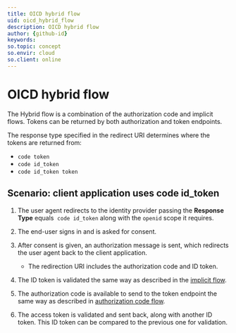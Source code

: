 ```yaml
---
title: OICD hybrid flow
uid: oicd_hybrid_flow
description: OICD hybrid flow
author: {github-id}
keywords:
so.topic: concept
so.envir: cloud
so.client: online
---
```


# OICD hybrid flow

The Hybrid flow is a combination of the authorization code and implicit flows. Tokens can be returned by both authorization and token endpoints.

The response type specified in the redirect URI determines where the tokens are returned from:

* `code token`
* `code id_token`
* `code id_token token`

## Scenario: client application uses code id_token

1. The user agent redirects to the identity provider passing the **Response Type** equals  `code id_token` along with the `openid` scope it requires.

2. The end-user signs in and is asked for consent.

3. After consent is given, an authorization message is sent, which redirects the user agent back to the client application.
    * The redirection URI includes the authorization code and ID token.

4. The ID token is validated the same way as described in the [implicit flow][1].

5. The authorization code is available to send to the token endpoint the same way as described in [authorization code flow][2].

6. The access token is validated and sent back, along with another ID token. This ID token can be compared to the previous one for validation.

<!-- Referenced links -->
[1]: implicit-flow.md
[2]: auth-code-flow.md
